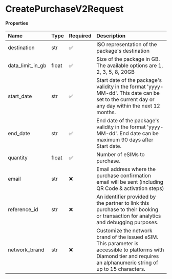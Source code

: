 # CreatePurchaseV2Request

**Properties**

| Name             | Type  | Required | Description                                                                                                                                                             |
| :--------------- | :---- | :------- | :---------------------------------------------------------------------------------------------------------------------------------------------------------------------- |
| destination      | str   | ✅       | ISO representation of the package's destination                                                                                                                         |
| data_limit_in_gb | float | ✅       | Size of the package in GB. The available options are 1, 2, 3, 5, 8, 20GB                                                                                                |
| start_date       | str   | ✅       | Start date of the package's validity in the format 'yyyy-MM-dd'. This date can be set to the current day or any day within the next 12 months.                          |
| end_date         | str   | ✅       | End date of the package's validity in the format 'yyyy-MM-dd'. End date can be maximum 90 days after Start date.                                                        |
| quantity         | float | ✅       | Number of eSIMs to purchase.                                                                                                                                            |
| email            | str   | ❌       | Email address where the purchase confirmation email will be sent (including QR Code & activation steps)                                                                 |
| reference_id     | str   | ❌       | An identifier provided by the partner to link this purchase to their booking or transaction for analytics and debugging purposes.                                       |
| network_brand    | str   | ❌       | Customize the network brand of the issued eSIM. This parameter is accessible to platforms with Diamond tier and requires an alphanumeric string of up to 15 characters. |
